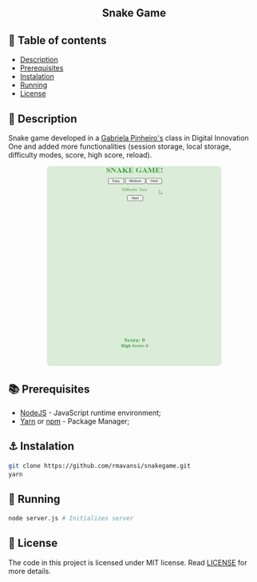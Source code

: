 <h2 align="center"><strong>Snake Game</strong></h2>

## :bookmark_tabs: Table of contents

* <a href="#description">Description</a>
* <a href="#prerequisites">Prerequisites</a>
* <a href="#instalation">Instalation</a>
* <a href="#running">Running</a>
* <a href="#license">License</a>

## :snake: Description <a name="description"></a>

Snake game developed in a [Gabriela Pinheiro's](https://www.linkedin.com/in/gabrielapinheiro129/) class in Digital Innovation One and added more functionalities (session storage, local storage, difficulty modes, score, high score, reload).

<p align="center">
    <img width="350" style="border-radius: 8px" height="400" src="demo/demo.gif" alt="Demo">
</p>

## :books: Prerequisites <a name="prerequisites"></a>

* [NodeJS](https://nodejs.org/en/) - JavaScript runtime environment;
* [Yarn](https://yarnpkg.com/lang/en/) or [npm](https://www.npmjs.com/) - Package Manager;

## :anchor: Instalation <a name="instalation"></a>

```bash
git clone https://github.com/rmavansi/snakegame.git
yarn
```

## :running: Running <a name="running"></a>

```bash
node server.js # Initializes server
```

## :memo: License <a name="license"></a>

The code in this project is licensed under MIT license. Read [LICENSE](LICENSE) for more details.
